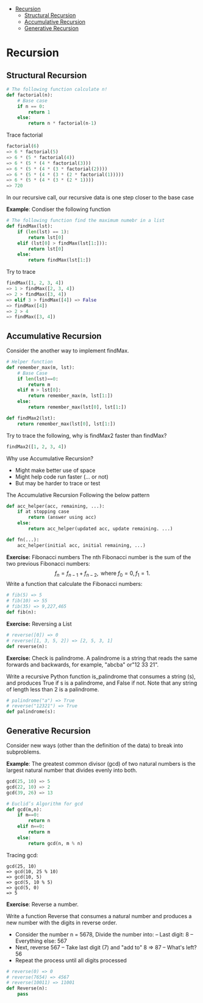 - [Recursion](#recursion)
  - [Structural Recursion](#structural-recursion)
  - [Accumulative Recursion](#accumulative-recursion)
  - [Generative Recursion](#generative-recursion)
# Recursion

## Structural Recursion
```Python
# The following function calculate n!
def factorial(n):
    # Base case
    if n == 0:              
        return 1
    else:
        return n * factorial(n-1)
```
Trace factorial

```Python
factorial(6)
=> 6 * factorial(5)
=> 6 * (5 * factorial(4))
=> 6 * (5 * (4 * factorial(3)))
=> 6 * (5 * (4 * (3 * factorial(2))))
=> 6 * (5 * (4 * (3 * (2 * factorial(1))))) 
=> 6 * (5 * (4 * (3 * (2 * 1))))
=> 720
```
In our recursive call, our recursive data is one step closer to the base case

**Example**: Condiser the following function
```Python
# The following function find the maximum numebr in a list
def findMax(lst):
    if (len(lst) == 1):
        return lst[0]
    elif (lst[0] > findMax(lst[1:])):
        return lst[0]
    else:
        return findMax(lst[1:])
```
Try to trace 
```Python
findMax([1, 2, 3, 4])
=> 1 > findMax([2, 3, 4])
=> 2 > findMax([3, 4])
=> elif 3 > findMax([4]) => False 
=> findMax([4])
=> 2 > 4
=> findMax([3, 4])
```

## Accumulative Recursion
Consider the another way to implement findMax.
```Python
# Helper function
def remember_max(m, lst):       
    # Base Case
    if len(lst)==0:             
        return m
    elif m > lst[0]:
        return remember_max(m, lst[1:])
    else:
        return remember_max(lst[0], lst[1:])

def findMax2(lst):
    return remember_max(lst[0], lst[1:])
```
Try to trace the following, why is findMax2 faster than findMax?
```Python
findMax2([1, 2, 3, 4])


```

Why use Accumulative Recursion?
- Might make better use of space
- Might help code run faster (... or not)
- But may be harder to trace or test

The Accumulative Recursion Following the below pattern
```Python
def acc_helper(acc, remaining, ...):
    if at stopping case
        return (answer using acc)
    else:
        return acc_helper(updated acc, update remaining. ...)

def fn(...):
    acc_helper(initial acc, initial remaining, ...)
```

**Exercise:** Fibonacci numbers
The nth Fibonacci number is the sum of the two previous Fibonacci numbers:
$$
f_n = f_{n-1} + f_{n - 2}, \text{ where } f_0 = 0, f_1 = 1.
$$
Write a function that calculate the Fibonacci numbers:

```Python
# fib(5) => 5
# fib(10) => 55
# fib(35) => 9,227,465
def fib(n):

```
**Exercise:** Reversing a List
```Python
# reverse([0]) => 0
# reverse([1, 3, 5, 2]) => [2, 5, 3, 1]
def reverse(n):

```

**Exercise:** Check is palindrome.
A palindrome is a string that reads the same forwards and backwards, for example, "abcba" or"12 33 21".

Write a recursive Python function is_palindrome that consumes a string (s), and produces True if s is a palindrome, and False if not. Note that any string of length less than 2 is a palindrome.

```Python
# palindrome("a") => True
# reverse("12321") => True
def palindrome(s):

```


## Generative Recursion
Consider new ways (other than the definition of the data) to break into subproblems.

**Example**: The greatest common divisor (gcd) of two natural numbers is the largest natural number that divides evenly into both.
```Python
gcd(25, 10) => 5
gcd(22, 10) => 2
gcd(39, 26) => 13
```

```Python
# Euclid’s Algorithm for gcd
def gcd(m,n):
    if m==0: 
        return n
    elif n==0: 
        return m
    else: 
        return gcd(n, m % n)
```
Tracing gcd:
```
gcd(25, 10)
=> gcd(10, 25 % 10)
=> gcd(10, 5)
=> gcd(5, 10 % 5) 
=> gcd(5, 0)
=> 5
```

**Exercise**: Reverse a number. 

Write a function Reverse that consumes a natural number and produces a new number with the digits in reverse order.

- Consider the number n = 5678, Divide the number into:
    – Last digit: 8
    – Everything else: 567
- Next, reverse 567
    – Take last digit (7) and "add to" 8 => 87
    – What's left? 56
- Repeat the process until all digits processed

```Python
# reverse(0) => 0
# reverse(7654) => 4567
# reverse(10011) => 11001
def Reverse(n):
    pass
```


